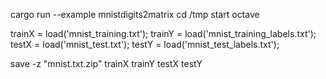 cargo run --example mnistdigits2matrix
cd /tmp
start octave

trainX = load('mnist_training.txt');
trainY = load('mnist_training_labels.txt');
testX = load('mnist_test.txt');
testY = load('mnist_test_labels.txt');

save -z "mnist.txt.zip" trainX trainY testX testY
